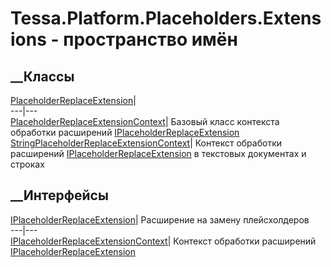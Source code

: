 # Tessa.Platform.Placeholders.Extensions - пространство имён
## __Классы
[PlaceholderReplaceExtension](T_Tessa_Platform_Placeholders_Extensions_PlaceholderReplaceExtension.htm)|  
---|---  
[PlaceholderReplaceExtensionContext](T_Tessa_Platform_Placeholders_Extensions_PlaceholderReplaceExtensionContext.htm)|
Базовый класс контекста обработки расширений
[IPlaceholderReplaceExtension](T_Tessa_Platform_Placeholders_Extensions_IPlaceholderReplaceExtension.htm)  
[StringPlaceholderReplaceExtensionContext](T_Tessa_Platform_Placeholders_Extensions_StringPlaceholderReplaceExtensionContext.htm)|
Контекст обработки расширений
[IPlaceholderReplaceExtension](T_Tessa_Platform_Placeholders_Extensions_IPlaceholderReplaceExtension.htm)
в текстовых документах и строках  
## __Интерфейсы
[IPlaceholderReplaceExtension](T_Tessa_Platform_Placeholders_Extensions_IPlaceholderReplaceExtension.htm)|
Расширение на замену плейсхолдеров  
---|---  
[IPlaceholderReplaceExtensionContext](T_Tessa_Platform_Placeholders_Extensions_IPlaceholderReplaceExtensionContext.htm)|
Контекст обработки расширений
[IPlaceholderReplaceExtension](T_Tessa_Platform_Placeholders_Extensions_IPlaceholderReplaceExtension.htm)
